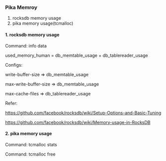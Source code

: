 ### Pika Memroy
1. rocksdb memory usage
2. pika memory usage(tcmalloc)

#### 1. rocksdb memory usage
Command: info data 

used_memory_human = db_memtable_usage + db_tablereader_usage

Configs:

write-buffer-size          => db_memtable_usage

max-write-buffer-size      => db_memtable_usage

max-cache-files            => db_tablereader_usage

Refer: 

https://github.com/facebook/rocksdb/wiki/Setup-Options-and-Basic-Tuning

https://github.com/facebook/rocksdb/wiki/Memory-usage-in-RocksDB

#### 2. pika memory usage

Command: tcmalloc stats

Command: tcmalloc free